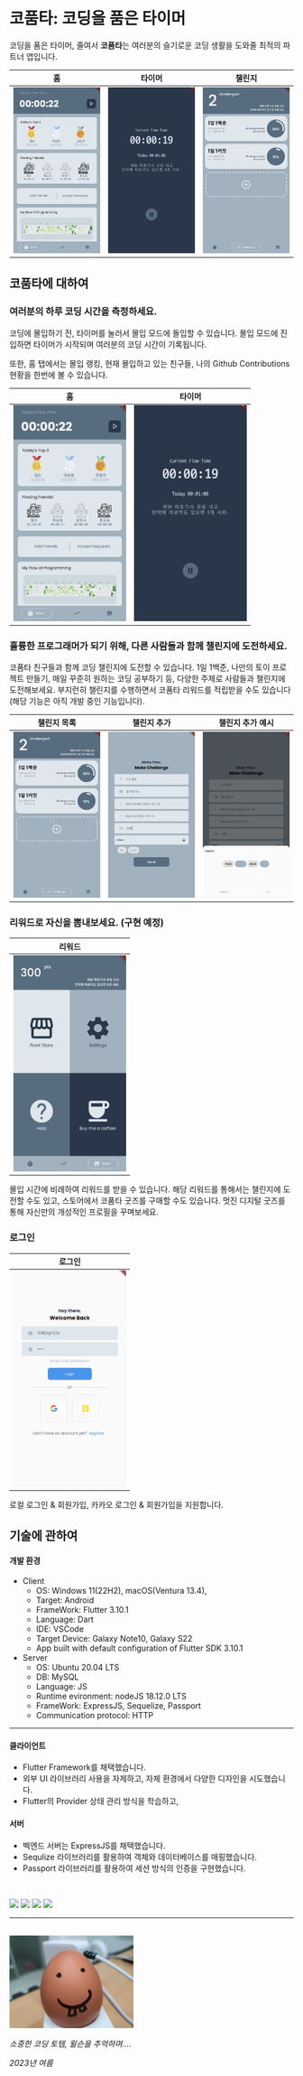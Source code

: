 # 코품타: 코딩을 품은 타이머

코딩을 품은 타이머, 줄여서 **코품타**는 여러분의 슬기로운 코딩 생활을 도와줄 최적의 파트너 앱입니다.

| 홈                                                         | 타이머                                                      | 챌린지                                                         |
| ---------------------------------------------------------- | ----------------------------------------------------------- | -------------------------------------------------------------- |
| <img src="images/kopumta (9).jpg" width = 200 alt="홈 탭"> | <img src="images/kopumta (6).jpg" width = 200 alt="타이머"> | <img src="images/kopumta (2).jpg" width = 200 alt="챌린지 탭"> |

## 코품타에 대하여

### 여러분의 하루 코딩 시간을 측정하세요.

코딩에 몰입하기 전, 타이머를 눌러서 몰입 모드에 돌입할 수 있습니다. 몰입 모드에 진입하면 타이머가 시작되며 여러분의 코딩 시간이 기록됩니다.

또한, 홈 탭에서는 몰입 랭킹, 현재 몰입하고 있는 친구들, 나의 Github Contributions 현황을 한번에 볼 수 있습니다.

| 홈                                                         | 타이머                                                      |
| ---------------------------------------------------------- | ----------------------------------------------------------- |
| <img src="images/kopumta (9).jpg" width = 200 alt="홈 탭"> | <img src="images/kopumta (6).jpg" width = 200 alt="타이머"> |

### 훌륭한 프로그래머가 되기 위해, 다른 사람들과 함께 챌린지에 도전하세요.

코품타 친구들과 함께 코딩 챌린지에 도전할 수 있습니다. 1일 1백준, 나만의 토이 프로젝트 만들기, 매일 꾸준히 원하는 코딩 공부하기 등, 다양한 주제로 사람들과 챌린지에 도전해보세요. 부지런히 챌린지를 수행하면서 코품타 리워드를 적립받을 수도 있습니다(해당 기능은 아직 개발 중인 기능입니다).

| 챌린지 목록                                                      | 챌린지 추가                                                      | 챌린지 추가 예시                                                      |
| ---------------------------------------------------------------- | ---------------------------------------------------------------- | --------------------------------------------------------------------- |
| <img src="images/kopumta (2).jpg" width = 200 alt="챌린지 목록"> | <img src="images/kopumta (3).jpg" width = 200 alt="챌린지 추가"> | <img src="images/kopumta (4).jpg" width = 200 alt="챌린지 추가 예시"> |

### 리워드로 자신을 뽐내보세요. (구현 예정)

| 리워드                                                     |
| ---------------------------------------------------------- |
| <img src="images/kopumta (7).jpg" width = 200 alt="홈 탭"> |

몰입 시간에 비례하여 리워드를 받을 수 있습니다. 해당 리워드를 통해서는 챌린지에 도전할 수도 있고, 스토어에서 코품타 굿즈를 구매할 수도 있습니다. 멋진 디지털 굿즈를 통해 자신만의 개성적인 프로필을 꾸며보세요.

### 로그인

| 로그인                                                      |
| ----------------------------------------------------------- |
| <img src="images/kopumta (10).jpg" width = 200 alt="홈 탭"> |

로컬 로그인 & 회원가입, 카카오 로그인 & 회원가입을 지원합니다.

## 기술에 관하여

#### 개발 환경

- Client
  - OS: Windows 11(22H2), macOS(Ventura 13.4),
  - Target: Android
  - FrameWork: Flutter 3.10.1
  - Language: Dart
  - IDE: VSCode
  - Target Device: Galaxy Note10, Galaxy S22
  - App built with default configuration of Flutter SDK 3.10.1
- Server
  - OS: Ubuntu 20.04 LTS
  - DB: MySQL
  - Language: JS
  - Runtime evironment: nodeJS 18.12.0 LTS
  - FrameWork: ExpressJS, Sequelize, Passport
  - Communication protocol: HTTP

---

#### 클라이언트

- Flutter Framework를 채택했습니다.
- 외부 UI 라이브러리 사용을 자제하고, 자체 환경에서 다양한 디자인을 시도했습니다.
- Flutter의 Provider 상태 관리 방식을 학습하고,

#### 서버

- 벡엔드 서버는 ExpressJS를 채택했습니다.
- Sequlize 라이브러리를 활용하여 객체와 데이터베이스를 매핑했습니다.
- Passport 라이브러리를 활용하여 세션 방식의 인증을 구현했습니다.

<br>

<img src="https://img.shields.io/badge/node.js-339933?style=for-the-badge&logo=Node.js&logoColor=white"> <img src="https://img.shields.io/badge/express-000000?style=for-the-badge&logo=express&logoColor=white"> <img src="https://img.shields.io/badge/flutter-02569B?style=for-the-badge&logo=flutter&logoColor=white"> <img src="https://img.shields.io/badge/git-F05032?style=for-the-badge&logo=git&logoColor=white">

---

<br>
<img src="images/kopumta (1).jpg" width = 220>

_소중한 코딩 토템, 윌슨을 추억하며...._

_2023년 여름_
